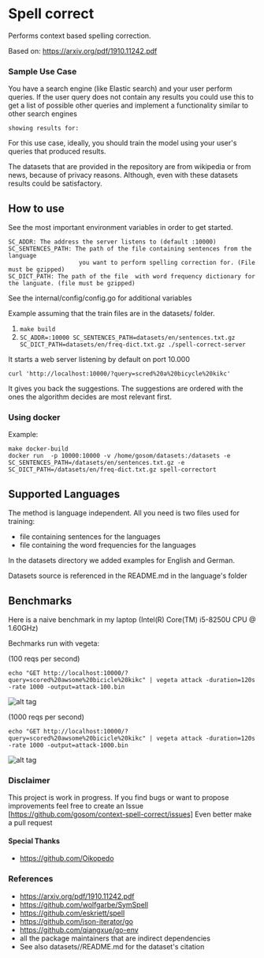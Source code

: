 # Spell correct

Performs context based spelling correction.

Based on: https://arxiv.org/pdf/1910.11242.pdf

### Sample Use Case

You have a search engine (like Elastic search) and your user perform queries.
If the user query does not contain any results you could use this to get 
a list of possible other queries and implement a functionality similar
to other search engines 

`showing results for:`

For this use case, ideally, you should train the model using your user's queries that produced results.

The datasets that are provided in the repository are from wikipedia or from news,
because of privacy reasons. Although, even with these datasets results could be satisfactory.


## How to use

See the most important environment variables in order to get started.

```
SC_ADDR: The address the server listens to (default :10000)
SC_SENTENCES_PATH: The path of the file containing sentences from the language
                    you want to perform spelling correction for. (File must be gzipped)
SC_DICT_PATH: The path of the file  with word frequency dictionary for the languate. (file must be gzipped)
```

See the internal/config/config.go for additional variables

Example assuming that the train files are in the datasets/ folder.


1. `make build`
2. `SC_ADDR=:10000 SC_SENTENCES_PATH=datasets/en/sentences.txt.gz SC_DICT_PATH=datasets/en/freq-dict.txt.gz ./spell-correct-server`

It starts a web server listening by default on port 10.000


```
curl 'http://localhost:10000/?query=scred%20a%20bicycle%20kikc'
```

It gives you back the suggestions. The suggestions are ordered with the ones the algorithm decides are most 
relevant first.

### Using docker

Example:

```
make docker-build
docker run  -p 10000:10000 -v /home/gosom/datasets:/datasets -e SC_SENTENCES_PATH=/datasets/en/sentences.txt.gz -e SC_DICT_PATH=/datasets/en/freq-dict.txt.gz spell-correctort
```


## Supported Languages

The method is language independent.
All you need is two files used for training:

- file containing sentences for the languages
- file containing the word frequencies for the languages

In the datasets directory we added examples for English and German.

Datasets source is referenced in the README.md in the language's folder

## Benchmarks 

Here is a naive benchmark in my laptop (Intel(R) Core(TM) i5-8250U CPU @ 1.60GHz)

Bechmarks run with vegeta:

(100 reqs per second)
```
echo "GET http://localhost:10000/?query=scored%20awsome%20bicicle%20kikc" | vegeta attack -duration=120s -rate 1000 -output=attack-100.bin
```

![alt tag](https://raw.githubusercontent.com/gosom/context-spell-correct/master/vegeta-plot-100.png)



(1000 reqs per second)

```
echo "GET http://localhost:10000/?query=scored%20awsome%20bicicle%20kikc" | vegeta attack -duration=120s -rate 1000 -output=attack-1000.bin
```

![alt tag](https://raw.githubusercontent.com/gosom/context-spell-correct/master/vegeta-plot-1000.png)

### Disclaimer

This project is work in progress. 
If you find bugs or want to propose improvements feel free to create an Issue [https://github.com/gosom/context-spell-correct/issues]
Even better make a pull request


#### Special Thanks

- https://github.com/Oikopedo

### References

- https://arxiv.org/pdf/1910.11242.pdf
- https://github.com/wolfgarbe/SymSpell
- https://github.com/eskriett/spell
- https://github.com/json-iterator/go
- https://github.com/qiangxue/go-env
- all the package maintainers that are indirect dependencies
- See also datasets/<langCode>/README.md for the dataset's citation

